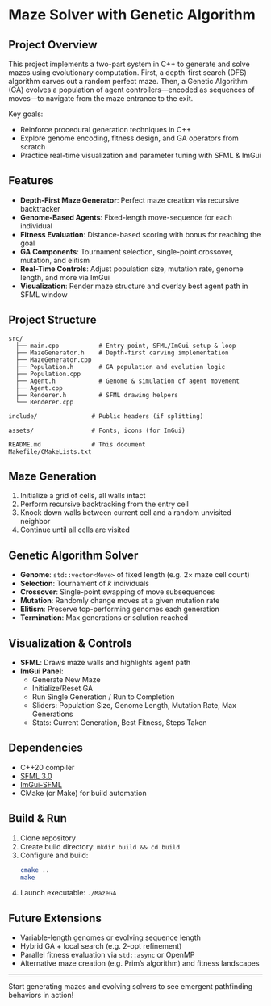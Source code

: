 # Maze Solver with Genetic Algorithm

## Project Overview
This project implements a two-part system in C++ to generate and solve mazes using evolutionary computation. First, a depth-first search (DFS) algorithm carves out a random perfect maze. Then, a Genetic Algorithm (GA) evolves a population of agent controllers—encoded as sequences of moves—to navigate from the maze entrance to the exit.

Key goals:
- Reinforce procedural generation techniques in C++
- Explore genome encoding, fitness design, and GA operators from scratch
- Practice real-time visualization and parameter tuning with SFML & ImGui

## Features
- **Depth-First Maze Generator**: Perfect maze creation via recursive backtracker
- **Genome-Based Agents**: Fixed-length move-sequence for each individual
- **Fitness Evaluation**: Distance-based scoring with bonus for reaching the goal
- **GA Components**: Tournament selection, single-point crossover, mutation, and elitism
- **Real-Time Controls**: Adjust population size, mutation rate, genome length, and more via ImGui
- **Visualization**: Render maze structure and overlay best agent path in SFML window

## Project Structure
```
src/
  ├── main.cpp           # Entry point, SFML/ImGui setup & loop
  ├── MazeGenerator.h    # Depth-first carving implementation
  ├── MazeGenerator.cpp
  ├── Population.h       # GA population and evolution logic
  ├── Population.cpp
  ├── Agent.h            # Genome & simulation of agent movement
  ├── Agent.cpp
  ├── Renderer.h         # SFML drawing helpers
  └── Renderer.cpp

include/               # Public headers (if splitting)

assets/                # Fonts, icons (for ImGui)

README.md              # This document
Makefile/CMakeLists.txt
```

## Maze Generation
1. Initialize a grid of cells, all walls intact
2. Perform recursive backtracking from the entry cell
3. Knock down walls between current cell and a random unvisited neighbor
4. Continue until all cells are visited

## Genetic Algorithm Solver
- **Genome**: `std::vector<Move>` of fixed length (e.g. 2× maze cell count)
- **Selection**: Tournament of _k_ individuals
- **Crossover**: Single-point swapping of move subsequences
- **Mutation**: Randomly change moves at a given mutation rate
- **Elitism**: Preserve top-performing genomes each generation
- **Termination**: Max generations or solution reached

## Visualization & Controls
- **SFML**: Draws maze walls and highlights agent path
- **ImGui Panel**:
    - Generate New Maze
    - Initialize/Reset GA
    - Run Single Generation / Run to Completion
    - Sliders: Population Size, Genome Length, Mutation Rate, Max Generations
    - Stats: Current Generation, Best Fitness, Steps Taken

## Dependencies
- C++20 compiler
- [SFML 3.0](https://www.sfml-dev.org/)
- [ImGui-SFML](https://github.com/eliasdaler/imgui-sfml)
- CMake (or Make) for build automation

## Build & Run
1. Clone repository
2. Create build directory: `mkdir build && cd build`
3. Configure and build:
   ```bash
   cmake ..
   make
   ```
4. Launch executable: `./MazeGA`

## Future Extensions
- Variable-length genomes or evolving sequence length
- Hybrid GA + local search (e.g. 2-opt refinement)
- Parallel fitness evaluation via `std::async` or OpenMP
- Alternative maze creation (e.g. Prim’s algorithm) and fitness landscapes

---
Start generating mazes and evolving solvers to see emergent pathfinding behaviors in action!

